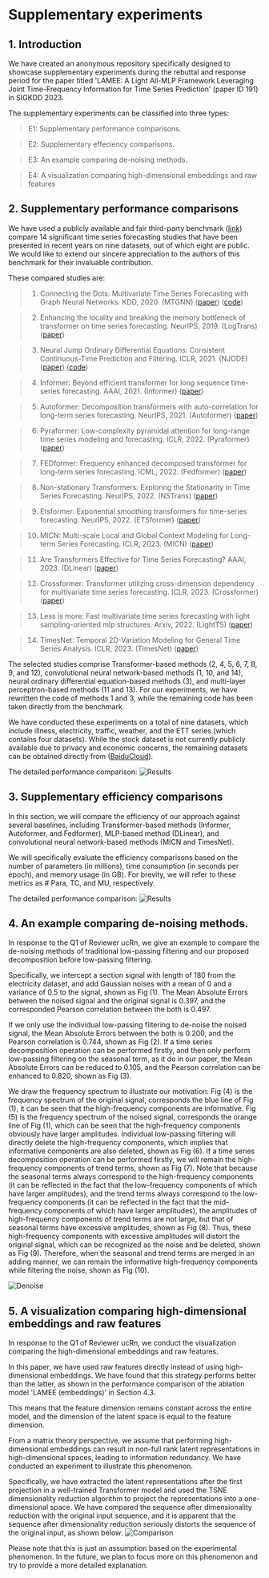 # Supplementary experiments

## 1. Introduction

We have created an anonymous repository specifically designed to showcase 
supplementary experiments during the rebuttal and response period for the paper 
titled 'LAMEE: A Light All-MLP Framework Leveraging Joint Time-Frequency Information for 
Time Series Prediction' (paper ID 191) in SIGKDD 2023.

The supplementary experiments can be classified into three types:
> E1: Supplementary performance comparisons.

> E2: Supplementary effeciency comparisons.

> E3: An example comparing de-noising methods. 

> E4: A visualization comparing high-dimensional embeddings and raw features


## 2. Supplementary performance comparisons

We have used a publicly available and fair third-party benchmark ([link](https://github.com/thuml/Time-Series-Library))
compare 14 significant time series forecasting studies that have been presented in 
recent years on nine datasets, out of which eight are public. We would like to extend 
our sincere appreciation to the authors of this benchmark for their invaluable contribution.

These compared studies are:
> 1. Connecting the Dots: Multivariate Time Series Forecasting with Graph Neural Networks. KDD, 2020. (MTGNN) ([paper](https://dl.acm.org/doi/abs/10.1145/3394486.3403118)) ([code](https://github.com/nnzhan/MTGNN))

> 2. Enhancing the locality and breaking the memory bottleneck of transformer on time series forecasting. NeurIPS, 2019. (LogTrans) ([paper](https://arxiv.org/pdf/1907.00235.pdf))

> 3. Neural Jump Ordinary Differential Equations: Consistent Continuous-Time Prediction and Filtering. ICLR, 2021. (NJODE) ([paper](https://arxiv.org/pdf/2006.04727.pdf)) ([code](https://github.com/HerreraKrachTeichmann/NJODE))

> 4. Informer: Beyond efficient transformer for long sequence time-series forecasting. AAAI, 2021. (Informer) ([paper](https://ojs.aaai.org/index.php/AAAI/article/view/17325))

> 5. Autoformer: Decomposition transformers with auto-correlation for long-term series forecasting. NeurIPS, 2021. (Autoformer) ([paper](https://arxiv.org/pdf/2106.13008.pdf))

> 6. Pyraformer: Low-complexity pyramidal attention for long-range time series modeling and forecasting. ICLR, 2022. (Pyraformer) ([paper](https://openreview.net/forum?id=0EXmFzUn5I))

> 7. FEDformer: Frequency enhanced decomposed transformer for long-term series forecasting. ICML, 2022. (Fedformer) ([paper](https://arxiv.org/pdf/2201.12740.pdf))

> 8. Non-stationary Transformers: Exploring the Stationarity in Time Series Forecasting. NeurIPS, 2022. (NSTrans) ([paper](https://openreview.net/forum?id=ucNDIDRNjjv))

> 9. Etsformer: Exponential smoothing transformers for time-series forecasting. NeurIPS, 2022. (ETSformer)  ([paper](https://openreview.net/forum?id=5m_3whfo483))

> 10. MICN: Multi-scale Local and Global Context Modeling for Long-term Series Forecasting. ICLR, 2023. (MICN) ([paper](https://openreview.net/forum?id=zt53IDUR1U))

> 11. Are Transformers Effective for Time Series Forecasting? AAAI, 2023. (DLinear) ([paper](https://arxiv.org/abs/2205.13504))

> 12. Crossformer: Transformer utilizing cross-dimension dependency for multivariate time series forecasting. ICLR, 2023. (Crossformer) ([paper](https://openreview.net/forum?id=vSVLM2j9eie))

> 13. Less is more: Fast multivariate time series forecasting with light sampling-oriented mlp structures. Arxiv, 2022. (LightTS) ([paper](https://arxiv.org/abs/2207.01186))

> 14. TimesNet: Temporal 2D-Variation Modeling for General Time Series Analysis. ICLR, 2023. (TimesNet) ([paper](https://openreview.net/forum?id=ju_Uqw384Oq))


The selected studies comprise Transformer-based methods (2, 4, 5, 6, 7, 8, 9, and 12), 
convolutional neural network-based methods (1, 10, and 14), neural ordinary differential 
equation-based methods (3), and multi-layer perceptron-based methods (11 and 13). 
For our experiments, we have rewritten the code of methods 1 and 3, while the remaining 
code has been taken directly from the benchmark.

We have conducted these experiments on a total of nine datasets, 
which include illness, electricity, traffic, weather, 
and the ETT series (which contains four datasets). 
While the stock dataset is not currently publicly available due to privacy and economic concerns, 
the remaining datasets can be obtained directly from 
([BaiduCloud](https://pan.baidu.com/s/1r3KhGd0Q9PJIUZdfEYoymg?pwd=i9iy)).

The detailed performance comparison:
![Results](performance_comp.png)

## 3. Supplementary efficiency comparisons

In this section, we will compare the efficiency of our approach against several baselines, 
including Transformer-based methods (Informer, Autoformer, and Fedformer), 
MLP-based method (DLinear), and convolutional neural network-based methods (MICN and TimesNet).

We will specifically evaluate the efficiency comparisons based on the number of parameters 
(in millions), time consumption (in seconds per epoch), and memory usage (in GB). 
For brevity, we will refer to these metrics as # Para, TC, and MU, respectively.

The detailed performance comparison:
![Results](effeciency_comp.png)

## 4. An example comparing de-noising methods.
In response to the Q1 of Reviewer ucRn, we give an example to compare the de-noising methods of traditional low-passing filtering and 
our proposed decomposition before low-passing filtering.

Specifically, we intercept a section signal with length of 180 from the electricity dataset, and
add Gaussian noises with a mean of 0 and a variance of 0.5 to the signal, shown as Fig (1). 
The Mean Absolute Errors between the noised signal and the original signal is 0.397, and the corresponded Pearson correlation between the 
both is 0.497. 

If we only use the individual low-passing filtering to de-noise the noised signal, the Mean Absolute Errors between the  both is 0.200, and 
the Pearson correlation is 0.744, shown as Fig (2). If a time series decomposition operation can be performed firstly, 
and then only perform low-passing filtering 
on the seasonal term, as it do in our paper, the Mean Absolute Errors can be reduced to 0.105, and
the Pearson correlation can be enhanced to 0.820, shown as Fig (3). 

We draw the frequency spectrum to illustrate our motivation: Fig (4) is the frequency spectrum of the original 
signal, corresponds the blue line of Fig (1), it can be seen that the high-frequency components are informative.
Fig (5) is the frequency spectrum of the noised
signal, corresponds the orange line of Fig (1), which can be seen that the high-frequency components obviously have larger amplitudes. 
Individual low-passing filtering will directly delete the high-frequency components, which implies that informative components are 
also deleted, shown as Fig (6). 
If a time series decomposition operation can be performed firstly, we will remain the high-frequency components of trend terms, shown as 
Fig (7).
Note that because the seasonal terms always correspond to the high-frequency components (it can be 
reflected in the fact that the low-frequency components of which have larger amplitudes),
and the trend terms always correspond to the low-frequency components  (it can be
reflected in the fact that the mid-frequency components of which have larger amplitudes), 
the amplitudes of high-frequency components of trend terms are not large, but that of 
seasonal terms have excessive amplitudes, shown as Fig (8). Thus, these high-frequency components 
with excessive amplitudes will distort the original signal, which can be recognized as the noise and 
be deleted, shown as Fig (9). 
Therefore, when the seasonal and trend terms are merged in an adding manner, we can remain the 
informative high-frequency components while filtering the noise, shown as Fig (10). 

![Denoise](denoise_comp.png)


[//]: # (Higher resolution image please see &#40;[Link]&#40;./effeciency_comp.pdf&#41;&#41;)

## 5. A visualization comparing high-dimensional embeddings and raw features

In response to the Q1 of Reviewer ucRn, we conduct the visualization comparing the high-dimensional embeddings and raw features.

In this paper, we have used raw features directly instead of using high-dimensional embeddings. We have found that this strategy performs better than the latter, as shown in the performance comparison of the ablation model 'LAMEE (embeddings)' in Section 4.3.

This means that the feature dimension remains constant across the entire model, and the dimension of the latent space is equal to the feature dimension.

From a matrix theory perspective, we assume that performing high-dimensional embeddings can result in non-full rank latent representations in high-dimensional spaces, leading to information redundancy. We have conducted an experiment to illustrate this phenomenon.

Specifically, we have extracted the latent representations after the first projection in a well-trained Transformer model and used the TSNE dimensionality reduction algorithm to project the representations into a one-dimensional space. We have compared the sequence after dimensionality reduction with the original input sequence, and it is apparent that the sequence after dimensionality reduction seriously distorts the sequence of the original input, as shown below:
![Comparison](latent_eff.png)



Please note that this is just an assumption based on the experimental phenomenon. In the future, we plan to focus more on this phenomenon and try to provide a more detailed explanation.
